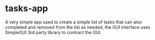 # tasks-app

A very simple app used to create a simple list of tasks that can also completed and removed from the list as needed, the GUI interface uses SimpleGUI 3rd party library to contract the GUI.
